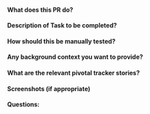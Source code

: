 #### What does this PR do?



#### Description of Task to be completed?



#### How should this be manually tested?



#### Any background context you want to provide?




#### What are the relevant pivotal tracker stories?




#### Screenshots (if appropriate)




#### Questions: